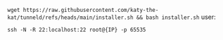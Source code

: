 ```wget https://raw.githubusercontent.com/katy-the-kat/tunneld/refs/heads/main/installer.sh && bash installer.sh```
user:
```
ssh -N -R 22:localhost:22 root@{IP} -p 65535
```

